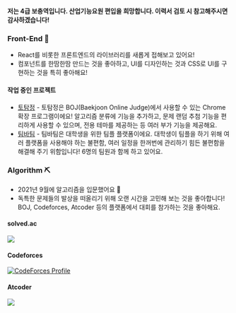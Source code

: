 **저는 4급 보충역입니다. 산업기능요원 편입을 희망합니다. 이력서 검토 시 참고해주시면 감사하겠습니다!**

### Front-End 🎨
- React를 비롯한 프론트엔드의 라이브러리를 새롭게 접해보고 있어요!
- 컴포넌트를 한땀한땀 만드는 것을 좋아하고, UI를 디자인하는 것과 CSS로 UI를 구현하는 것을 특히 좋아해요!

#### 작업 중인 프로젝트
- [토탐정](https://github.com/wzrabbit/boj-totamjung) - 토탐정은 BOJ(Baekjoon Online Judge)에서 사용할 수 있는 Chrome 확장 프로그램이에요! 알고리즘 분류에 기능을 추가하고, 문제 랜덤 추첨 기능을 편리하게 사용할 수 있으며, 전용 테마를 제공하는 등 여러 부가 기능을 제공해요.
- [팀바팀](https://github.com/woowacourse-teams/2023-team-by-team) - 팀바팀은 대학생을 위한 팀플 플랫폼이에요. 대학생이 팀플을 하기 위해 여러 플랫폼을 사용해야 하는 불편함, 여러 일정을 한꺼번에 관리하기 힘든 불편함을 해결해 주기 위함입니다! 6명의 팀원과 함께 하고 있어요.


### Algorithm ⛏️
- 2021년 9월에 알고리즘을 입문했어요 🎉
- 독특한 문제들의 발상을 떠올리기 위해 오랜 시간을 고민해 보는 것을 좋아합니다! BOJ, Codeforces, Atcoder 등의 플랫폼에서 대회를 참가하는 것을 좋아해요.
#### solved.ac
<a href="https://acmicpc.net/user/wizardrabbit"><img src="http://mazassumnida.wtf/api/v2/generate_badge?boj=wizardrabbit"></a>

#### Codeforces
[![CodeForces Profile](http://cf.leed.at?id=wizardrabbit)](https://codeforces.com/profile/wizardrabbit)


#### Atcoder
<a href="https://atcoder.jp/users/wizardrabbit" target="_blank" title="wizardrabbit">
		<img src="https://atcoder.junah.dev/v2/generate_badge?name=wizardrabbit" />
</a>
